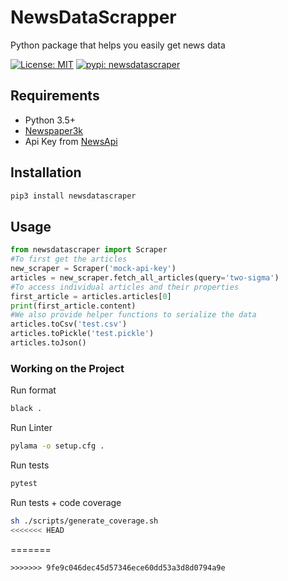 # NewsDataScrapper
Python package that helps you easily get news data

[![License: MIT](https://img.shields.io/github/license/erikqu/NewsDataScraper)](https://opensource.org/licenses/MIT)
[![pypi: newsdatascraper](https://img.shields.io/pypi/pyversions/newsdatascraper)](https://pypi.org/project/newsdatascraper/)

## Requirements
- Python 3.5+
- [Newspaper3k](https://newspaper.readthedocs.io/en/latest/)
- Api Key from [NewsApi](https://newsapi.org)

## Installation
```bash
pip3 install newsdatascraper
```

## Usage
```python
from newsdatascraper import Scraper
#To first get the articles
new_scraper = Scraper('mock-api-key')
articles = new_scraper.fetch_all_articles(query='two-sigma')
#To access individual articles and their properties
first_article = articles.articles[0]
print(first_article.content)
#We also provide helper functions to serialize the data
articles.toCsv('test.csv')
articles.toPickle('test.pickle')
articles.toJson()
```

### Working on the Project
Run format
```bash
black .
```
Run Linter
```bash
pylama -o setup.cfg .
```
Run tests
```bash
pytest
```
Run tests + code coverage
```bash
sh ./scripts/generate_coverage.sh
<<<<<<< HEAD
```
=======
```
>>>>>>> 9fe9c046dec45d57346ece60dd53a3d8d0794a9e
